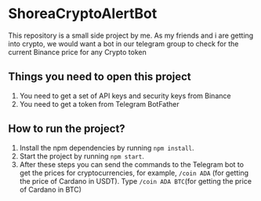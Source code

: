 # ShoreaCryptoAlertBot
This repository is a small side project by me. As my friends and i are getting into crypto, we would want a bot in our telegram group to check for the current Binance price for any Crypto token

## Things you need to open this project

1. You need to get a set of API keys and security keys from Binance
2. You need to get a token from Telegram BotFather

## How to run the project?

1. Install the npm dependencies by running `npm install`.
2. Start the project by running `npm start`. 
3. After these steps you can send the commands to the Telegram bot to get the prices for cryptocurrencies, for example, `/coin ADA` (for getting the price of Cardano in USDT). Type `/coin ADA BTC`(for getting the price of Cardano in BTC)
